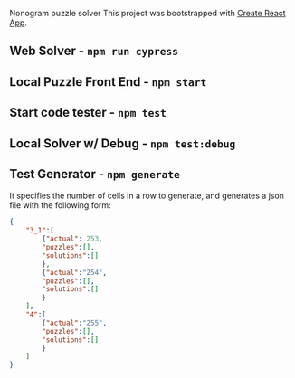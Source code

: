 Nonogram puzzle solver
This project was bootstrapped with [Create React App](https://github.com/facebook/create-react-app).

## Web Solver - `npm run cypress`

## Local Puzzle Front End - `npm start`

## Start code tester - `npm test`

## Local Solver w/ Debug - `npm test:debug`

## Test Generator - `npm generate`

It specifies the number of cells
in a row to generate, and generates a json file with the following form:
```json
{ 
    "3_1":[
        {"actual": 253,
        "puzzles":[],
        "solutions":[]
        },
        {"actual":"254",
        "puzzles":[],
        "solutions":[]
        }
    ],
    "4":[
        {"actual":"255",
        "puzzles":[],
        "solutions":[]
        }
    ]
}
```

